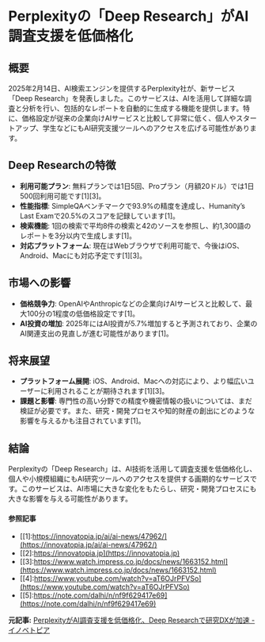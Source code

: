 # Perplexityの「Deep Research」がAI調査支援を低価格化
## 概要
2025年2月14日、AI検索エンジンを提供するPerplexity社が、新サービス「Deep Research」を発表しました。このサービスは、AIを活用して詳細な調査と分析を行い、包括的なレポートを自動的に生成する機能を提供します。特に、価格設定が従来の企業向けAIサービスと比較して非常に低く、個人やスタートアップ、学生などにもAI研究支援ツールへのアクセスを広げる可能性があります。

## Deep Researchの特徴

- **利用可能プラン**: 無料プランでは1日5回、Proプラン（月額20ドル）では1日500回利用可能です[1][3]。
- **性能指標**: SimpleQAベンチマークで93.9%の精度を達成し、Humanity’s Last Examで20.5%のスコアを記録しています[1]。
- **検索機能**: 1回の検索で平均8件の検索と42のソースを参照し、約1,300語のレポートを3分以内で生成します[1]。
- **対応プラットフォーム**: 現在はWebブラウザで利用可能で、今後はiOS、Android、Macにも対応予定です[1][3]。

## 市場への影響

- **価格競争力**: OpenAIやAnthropicなどの企業向けAIサービスと比較して、最大100分の1程度の低価格設定です[1]。
- **AI投資の増加**: 2025年にはAI投資が5.7%増加すると予測されており、企業のAI関連支出の見直しが進む可能性があります[1]。

## 将来展望

- **プラットフォーム展開**: iOS、Android、Macへの対応により、より幅広いユーザーに利用されることが期待されます[1][3]。
- **課題と影響**: 専門性の高い分野での精度や機密情報の扱いについては、まだ検証が必要です。また、研究・開発プロセスや知的財産の創出にどのような影響を与えるかも注目されています[1]。

## 結論
Perplexityの「Deep Research」は、AI技術を活用して調査支援を低価格化し、個人や小規模組織にもAI研究ツールへのアクセスを提供する画期的なサービスです。このサービスは、AI市場に大きな変化をもたらし、研究・開発プロセスにも大きな影響を与える可能性があります。

#### 参照記事

- [[1]:https://innovatopia.jp/ai/ai-news/47962/](https://innovatopia.jp/ai/ai-news/47962/)
- [[2]:https://innovatopia.jp](https://innovatopia.jp)
- [[3]:https://www.watch.impress.co.jp/docs/news/1663152.html](https://www.watch.impress.co.jp/docs/news/1663152.html)
- [[4]:https://www.youtube.com/watch?v=aT6OJrPFVSo](https://www.youtube.com/watch?v=aT6OJrPFVSo)
- [[5]:https://note.com/dalhi/n/nf9f629417e69](https://note.com/dalhi/n/nf9f629417e69)


**元記事:** [PerplexityがAI調査支援を低価格化、Deep Researchで研究DXが加速 - イノベトピア](https://innovatopia.jp/ai/ai-news/47962/)